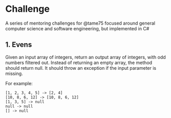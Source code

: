 # Challenge
A series of mentoring challenges for @tame75 focused around general computer science and software engineering, but implemented in C#

## 1. Evens

Given an input array of integers, return an output array of integers, with odd numbers filtered out.
Instead of returning an empty array, the method should return null.
It should throw an exception if the input parameter is missing.

For example:

```
[1, 2, 3, 4, 5] -> [2, 4]
[10, 8, 6, 12] -> [10, 8, 6, 12]
[1, 3, 5] -> null
null -> null
[] -> null
```
